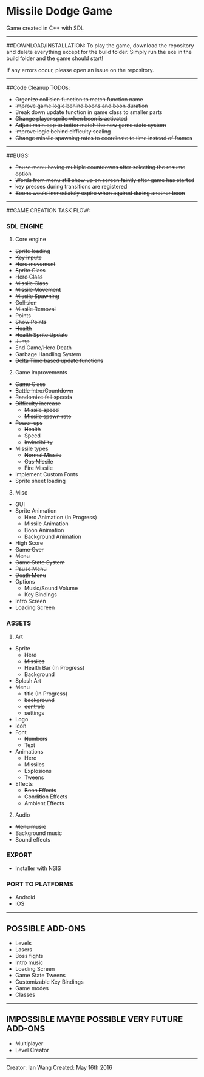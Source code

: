 # Missile Dodge Game

Game created in C++ with SDL

***

##DOWNLOAD/INSTALLATION:
To play the game, download the repository and delete everything except for the build folder.
Simply run the exe in the build folder and the game should start!

If any errors occur, please open an issue on the repository.

***

##Code Cleanup TODOs:
  * ~~Organize collision function to match function name~~
  * ~~Improve game logic behind boons and boon duration~~
  * Break down update function in game class to smaller parts
  * ~~Change player sprite when boon is activated~~
  * ~~Adjust main.cpp to better match the new game state system~~
  * ~~Improve logic behind difficulty scaling~~
  * ~~Change missile spawning rates to coordinate to time instead of frames~~

***

##BUGS:
  * ~~Pause menu having multiple countdowns after selecting the resume option~~ 
  * ~~Words from menu still show up on screen faintly after game has started~~
  * key presses during transitions are registered
  * ~~Boons would immediately expire when aquired during another boon~~

***

##GAME CREATION TASK FLOW:

### SDL ENGINE
1. Core engine
  * ~~Sprite loading~~
  * ~~Key inputs~~
  * ~~Hero movement~~
  * ~~Sprite Class~~
  * ~~Hero Class~~
  * ~~Missile Class~~
  * ~~Missile Movement~~
  * ~~Missile Spawning~~
  * ~~Collision~~
  * ~~Missile Removal~~
  * ~~Points~~
  * ~~Show Points~~
  * ~~Health~~
  * ~~Health Sprite Update~~
  * ~~Jump~~
  * ~~End Game/Hero Death~~
  * Garbage Handling System
  * ~~Delta Time based update functions~~
2. Game improvements
  * ~~Game Class~~
  * ~~Battle Intro/Countdown~~
  * ~~Randomize fall speeds~~
  * ~~Difficulty increase~~
    * ~~Missile speed~~
    * ~~Missile spawn rate~~
  * ~~Power-ups~~
    * ~~Health~~
    * ~~Speed~~
    * ~~Invincibility~~
  * Missile types
    * ~~Normal Missile~~
    * ~~Gas Missile~~
    * Fire Missile
  * Implement Custom Fonts
  * Sprite sheet loading
3. Misc
  * GUI
  * Sprite Animation
    * Hero Animation (In Progress)
    * Missile Animation
    * Boon Animation
    * Background Animation
  * High Score
  * ~~Game Over~~
  * ~~Menu~~
  * ~~Game State System~~
  * ~~Pause Menu~~
  * ~~Death Menu~~
  * Options
    * Music/Sound Volume
    * Key Bindings
  * Intro Screen
  * Loading Screen

### ASSETS
1. Art
  * Sprite
    * ~~Hero~~
    * ~~Missiles~~
    * Health Bar (In Progress)
    * Background
  * Splash Art
  * Menu
    * title (In Progress)
    * ~~background~~
    * ~~controls~~
    * settings
  * Logo
  * Icon
  * Font
    * ~~Numbers~~
    * Text
  * Animations
    * Hero
    * Missiles
    * Explosions
    * Tweens
  * Effects
    * ~~Boon Effects~~
    * Condition Effects
    * Ambient Effects
2. Audio
  * ~~Menu music~~
  * Background music
  * Sound effects

### EXPORT
  * Installer with NSIS

### PORT TO PLATFORMS
  * Android
  * IOS

***

## POSSIBLE ADD-ONS
* Levels
* Lasers
* Boss fights
* Intro music
* Loading Screen
* Game State Tweens
* Customizable Key Bindings
* Game modes
* Classes

***

## IMPOSSIBLE MAYBE POSSIBLE VERY FUTURE ADD-ONS
* Multiplayer
* Level Creator

***

Creator: Ian Wang
Created: May 16th 2016
